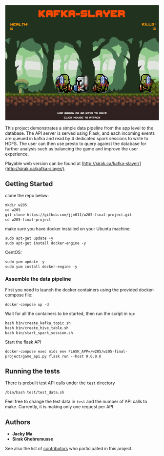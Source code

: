 
![Game screenshot](game_image.png)


This project demonstrates a simple data pipeline from the app level to the database.
The API server is served using Flask, and each incoming events are queued in kafka and read by 4 dedicated spark sessions to write to HDFS.
The user can then use presto to query against the database for further analysis such as balancing the game and improve the user experience.

Playable web version can be found at [http://sirak.ca/kafka-slayer/](http://sirak.ca/kafka-slayer/).

## Getting Started

clone the repo below:
```
mkdir w205
cd w205
git clone https://github.com/jjm011/w205-final-project.git
cd w205-final-project
```


make sure you have docker installed on your 
Ubuntu machine:
```
sudo apt-get update -y
sudo apt-get install docker-engine -y
```

CentOS:
```
sudo yum update -y
sudo yum install docker-engine -y
```

### Assemble the data pipeline
First you need to launch the docker containers using the provided docker-compose file:
```
docker-compose up -d
```

Wait for all the containers to be started, then run the script in ```bin```

```
bash bin/create_kafka_topic.sh 
bash bin/create_hive_table.sh
bash bin/start_spark_session.sh
```

Start the flask API

```
docker-compose exec mids env FLASK_APP=/w205/w205-final-project/game_api.py flask run --host 0.0.0.0
```


## Running the tests
There is prebuilt test API calls under the ```test``` directory

```
/bin/bash test/test_data.sh
```

Feel free to change the test data in ```test``` and the number of API calls to make.
Currently, it is making only one request per API

## Authors

* **Jacky Ma** 
* **Sirak Ghebremusse**

See also the list of [contributors](https://github.com/jjm011/w205-final-project/contributors) who participated in this project.
